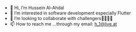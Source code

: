 - 👋 Hi, I’m Hussein Al-Ahdal
- 👀 I’m interested in software development especially Flutter
- 💞️ I’m looking to collaborate with challengers💪🏼🙌🏼
- 📫 How to reach me ...through my email: h_1@live.at

<!---
HusseinH1/HusseinH1 is a ✨ special ✨ repository because its `README.md` (this file) appears on your GitHub profile.
You can click the Preview link to take a look at your changes.
--->
